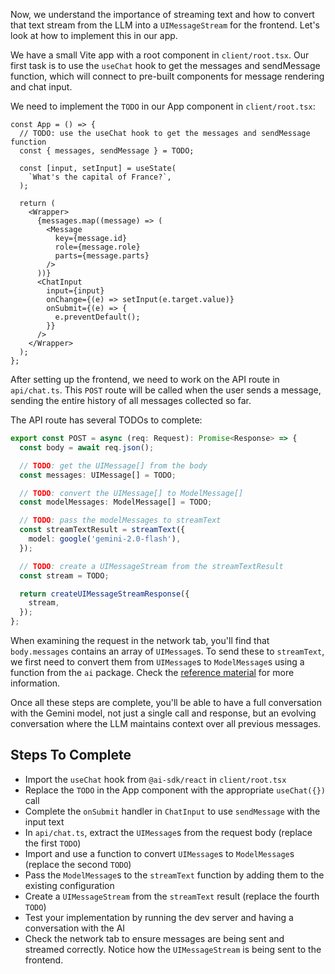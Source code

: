 Now, we understand the importance of streaming text and how to convert that text stream from the LLM into a `UIMessageStream` for the frontend. Let's look at how to implement this in our app.

We have a small Vite app with a root component in `client/root.tsx`. Our first task is to use the `useChat` hook to get the messages and sendMessage function, which will connect to pre-built components for message rendering and chat input.

We need to implement the `TODO` in our App component in `client/root.tsx`:

```tsx
const App = () => {
  // TODO: use the useChat hook to get the messages and sendMessage function
  const { messages, sendMessage } = TODO;

  const [input, setInput] = useState(
    `What's the capital of France?`,
  );

  return (
    <Wrapper>
      {messages.map((message) => (
        <Message
          key={message.id}
          role={message.role}
          parts={message.parts}
        />
      ))}
      <ChatInput
        input={input}
        onChange={(e) => setInput(e.target.value)}
        onSubmit={(e) => {
          e.preventDefault();
        }}
      />
    </Wrapper>
  );
};
```

After setting up the frontend, we need to work on the API route in `api/chat.ts`. This `POST` route will be called when the user sends a message, sending the entire history of all messages collected so far.

The API route has several TODOs to complete:

```ts
export const POST = async (req: Request): Promise<Response> => {
  const body = await req.json();

  // TODO: get the UIMessage[] from the body
  const messages: UIMessage[] = TODO;

  // TODO: convert the UIMessage[] to ModelMessage[]
  const modelMessages: ModelMessage[] = TODO;

  // TODO: pass the modelMessages to streamText
  const streamTextResult = streamText({
    model: google('gemini-2.0-flash'),
  });

  // TODO: create a UIMessageStream from the streamTextResult
  const stream = TODO;

  return createUIMessageStreamResponse({
    stream,
  });
};
```

When examining the request in the network tab, you'll find that `body.messages` contains an array of `UIMessage`s. To send these to `streamText`, we first need to convert them from `UIMessage`s to `ModelMessage`s using a function from the `ai` package. Check the [reference material](/exercises/99-reference/99.6-ui-messages-vs-model-messages/explainer/readme.md) for more information.

Once all these steps are complete, you'll be able to have a full conversation with the Gemini model, not just a single call and response, but an evolving conversation where the LLM maintains context over all previous messages.

## Steps To Complete

- Import the `useChat` hook from `@ai-sdk/react` in `client/root.tsx`
- Replace the `TODO` in the App component with the appropriate `useChat({})` call
- Complete the `onSubmit` handler in `ChatInput` to use `sendMessage` with the input text
- In `api/chat.ts`, extract the `UIMessage`s from the request body (replace the first `TODO`)
- Import and use a function to convert `UIMessage`s to `ModelMessage`s (replace the second `TODO`)
- Pass the `ModelMessage`s to the `streamText` function by adding them to the existing configuration
- Create a `UIMessageStream` from the `streamText` result (replace the fourth `TODO`)
- Test your implementation by running the dev server and having a conversation with the AI
- Check the network tab to ensure messages are being sent and streamed correctly. Notice how the `UIMessageStream` is being sent to the frontend.
